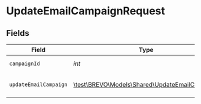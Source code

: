 # UpdateEmailCampaignRequest


## Fields

| Field                                                                                       | Type                                                                                        | Required                                                                                    | Description                                                                                 |
| ------------------------------------------------------------------------------------------- | ------------------------------------------------------------------------------------------- | ------------------------------------------------------------------------------------------- | ------------------------------------------------------------------------------------------- |
| `campaignId`                                                                                | *int*                                                                                       | :heavy_check_mark:                                                                          | Id of the campaign                                                                          |
| `updateEmailCampaign`                                                                       | [\test\BREVO\Models\Shared\UpdateEmailCampaign](../../models/shared/UpdateEmailCampaign.md) | :heavy_check_mark:                                                                          | Values to update a campaign                                                                 |
